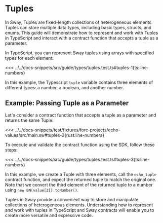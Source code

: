 # Tuples

In Sway, Tuples are fixed-length collections of heterogeneous elements. Tuples can store multiple data types, including basic types, structs, and enums. This guide will demonstrate how to represent and work with Tuples in TypeScript and interact with a contract function that accepts a tuple as a parameter.

In TypeScript, you can represent Sway tuples using arrays with specified types for each element:

<<< ../../docs-snippets/src/guide/types/tuples.test.ts#tuples-1{ts:line-numbers}

In this example, the Typescript `tuple` variable contains three elements of different types: a number, a boolean, and another number.

## Example: Passing Tuple as a Parameter

Let's consider a contract function that accepts a tuple as a parameter and returns the same Tuple:

<<< ../../docs-snippets/test/fixtures/forc-projects/echo-values/src/main.sw#tuples-2{rust:line-numbers}

To execute and validate the contract function using the SDK, follow these steps:

<<< ../../docs-snippets/src/guide/types/tuples.test.ts#tuples-3{ts:line-numbers}

In this example, we create a Tuple with three elements, call the `echo_tuple` contract function, and expect the returned tuple to match the original one. Note that we convert the third element of the returned tuple to a number using `new BN(value[2]).toNumber()`.

Tuples in Sway provide a convenient way to store and manipulate collections of heterogeneous elements. Understanding how to represent and work with tuples in TypeScript and Sway contracts will enable you to create more versatile and expressive code.
